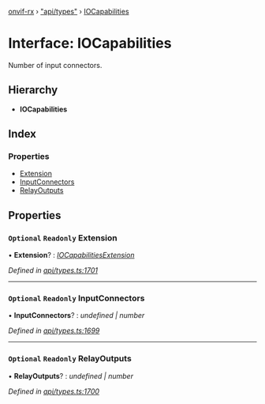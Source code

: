 [onvif-rx](../README.md) › ["api/types"](../modules/_api_types_.md) › [IOCapabilities](_api_types_.iocapabilities.md)

# Interface: IOCapabilities

Number of input connectors.

## Hierarchy

* **IOCapabilities**

## Index

### Properties

* [Extension](_api_types_.iocapabilities.md#optional-readonly-extension)
* [InputConnectors](_api_types_.iocapabilities.md#optional-readonly-inputconnectors)
* [RelayOutputs](_api_types_.iocapabilities.md#optional-readonly-relayoutputs)

## Properties

### `Optional` `Readonly` Extension

• **Extension**? : *[IOCapabilitiesExtension](_api_types_.iocapabilitiesextension.md)*

*Defined in [api/types.ts:1701](https://github.com/patrickmichalina/onvif-rx/blob/3e9b152/src/api/types.ts#L1701)*

___

### `Optional` `Readonly` InputConnectors

• **InputConnectors**? : *undefined | number*

*Defined in [api/types.ts:1699](https://github.com/patrickmichalina/onvif-rx/blob/3e9b152/src/api/types.ts#L1699)*

___

### `Optional` `Readonly` RelayOutputs

• **RelayOutputs**? : *undefined | number*

*Defined in [api/types.ts:1700](https://github.com/patrickmichalina/onvif-rx/blob/3e9b152/src/api/types.ts#L1700)*

